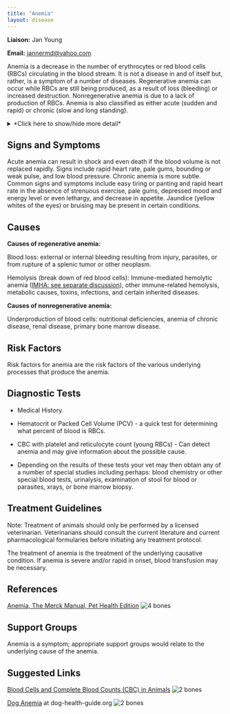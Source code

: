 ```yaml
---
title: "Anemia"
layout: disease
---
```


**Liaison:** Jan Young

**Email:** <jannermd@yahoo.com>

Anemia is a decrease in the number of erythrocytes or red blood cells
(RBCs) circulating in the blood stream. It is not a disease in and of
itself but, rather, is a symptom of a number of diseases. Regenerative
anemia can occur while RBCs are still being produced, as a result of
loss (bleeding) or increased destruction. Nonregenerative anemia is
due to a lack of production of RBCs. Anemia is also classified as
either acute (sudden and rapid) or chronic (slow and long standing).

<details>
<summary>*Click here to show/hide more detail*</summary>
Red blood cells (RBCs) carry oxygen from the lungs throughout the tissues of the body. They have a normal life span of perhaps 120 days, and as they age, they are removed from the blood stream by the spleen and discarded. The bone marrow constantly makes new RBCs to replace the old ones. Certain diseases and environmental factors can cause the RBCs to be broken down and removed faster than normal, resulting in a need for the bone marrow to work harder. If the bone marrow cannot keep up with the rate of breakdown, anemia can result. In other situations, the underlying problem may be an inability of the bone marrow to make new RBCs even at a normal rate, again resulting in anemia. A third category of anemia is the result of bleeding, either acutely or chronically. When anemia is found in your dog, it is important, as a first step, for your vet to determine which type of anemia is present.
</details>

## Signs and Symptoms

Acute anemia can result in shock and even death if the blood volume is
not replaced rapidly. Signs include rapid heart rate, pale gums,
bounding or weak pulse, and low blood pressure. Chronic anemia is more
subtle. Common signs and symptoms include easy tiring or panting and
rapid heart rate in the absence of strenuous exercise, pale gums,
depressed mood and energy level or even lethargy, and decrease in
appetite. Jaundice (yellow whites of the eyes) or bruising may be
present in certain conditions.

## Causes

**Causes of regenerative anemia:**

Blood loss: external or internal bleeding resulting from injury,
parasites, or from rupture of a splenic tumor or other neoplasm.

Hemolysis (break down of red blood cells): Immune-mediated hemolytic
anemia ([IMHA: see separate discussion](/diseases/immune-mediated-hemolytic-anemia)),
other immune-related hemolysis, metabolic causes, toxins, infections,
and certain inherited diseases.

**Causes of nonregenerative anemia:**

Underproduction of blood cells: nutritional deficiencies, anemia of
chronic disease, renal disease, primary bone marrow disease.

## Risk Factors

Risk factors for anemia are the risk factors of the various underlying
processes that produce the anemia.

## Diagnostic Tests

- Medical History.

- Hematocrit or Packed Cell Volume (PCV) - a quick test for
  determining what percent of blood is RBCs.

- CBC with platelet and reticulocyte count (young RBCs) - Can detect
  anemia and may give information about the possible cause.

- Depending on the results of these tests your vet may then obtain any
  of a number of special studies including perhaps: blood chemistry or
  other special blood tests, urinalysis, examination of stool for
  blood or parasites, xrays, or bone marrow biopsy.

## Treatment Guidelines

Note: Treatment of animals should only be performed by a licensed
veterinarian. Veterinarians should consult the current literature and
current pharmacological formularies before initiating any treatment
protocol.

The treatment of anemia is the treatment of the underlying causative
condition. If anemia is severe and/or rapid in onset, blood transfusion
may be necessary.

## References

[Anemia, The Merck Manual, Pet Health Edition](https://www.merckvetmanual.com/dog-owners/blood-disorders-of-dogs/anemia-in-dogs)
![4 bones](/img/4-bones.png)

## Support Groups

Anemia is a symptom; appropriate support groups would relate to the
underlying cause of the anemia.

## Suggested Links

[Blood Cells and Complete Blood Counts (CBC) in Animals](https://www.petcoach.co/article/blood-cells-complete-blood-counts-cbc-in-animals/)
![2 bones](/img/2-bones.png)

[Dog Anemia](http://www.dog-health-guide.org/doganemia.html) at dog-health-guide.org
![2 bones](/img/2-bones.png)
